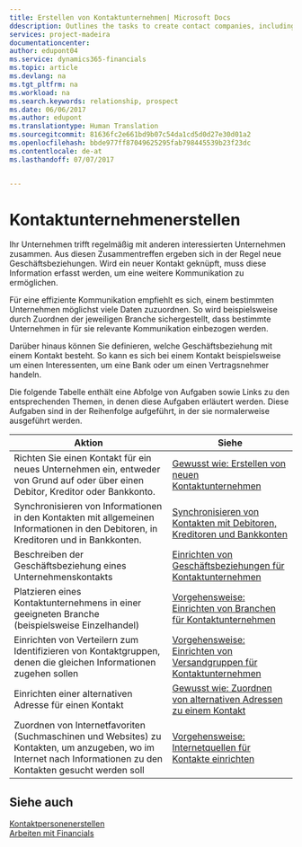```yaml
---
title: Erstellen von Kontaktunternehmen| Microsoft Docs
ddescription: Outlines the tasks to create contact companies, including assigning relevant data about prospects and defining the business relationships you have with companies.
services: project-madeira
documentationcenter: 
author: edupont04
ms.service: dynamics365-financials
ms.topic: article
ms.devlang: na
ms.tgt_pltfrm: na
ms.workload: na
ms.search.keywords: relationship, prospect
ms.date: 06/06/2017
ms.author: edupont
ms.translationtype: Human Translation
ms.sourcegitcommit: 81636fc2e661bd9b07c54da1cd5d0d27e30d01a2
ms.openlocfilehash: bbde977ff87049625295fab798445539b23f23dc
ms.contentlocale: de-at
ms.lasthandoff: 07/07/2017


---
```

# <a name="creating-contact-companies"></a>Kontaktunternehmenerstellen
Ihr Unternehmen trifft regelmäßig mit anderen interessierten Unternehmen zusammen. Aus diesen Zusammentreffen ergeben sich in der Regel neue Geschäftsbeziehungen. Wird ein neuer Kontakt geknüpft, muss diese Information erfasst werden, um eine weitere Kommunikation zu ermöglichen.

Für eine effiziente Kommunikation empfiehlt es sich, einem bestimmten Unternehmen möglichst viele Daten zuzuordnen. So wird beispielsweise durch Zuordnen der jeweiligen Branche sichergestellt, dass bestimmte Unternehmen in für sie relevante Kommunikation einbezogen werden.

Darüber hinaus können Sie definieren, welche Geschäftsbeziehung mit einem Kontakt besteht. So kann es sich bei einem Kontakt beispielsweise um einen Interessenten, um eine Bank oder um einen Vertragsnehmer handeln.

Die folgende Tabelle enthält eine Abfolge von Aufgaben sowie Links zu den entsprechenden Themen, in denen diese Aufgaben erläutert werden. Diese Aufgaben sind in der Reihenfolge aufgeführt, in der sie normalerweise ausgeführt werden.

| Aktion | Siehe |
| --- | --- |
| Richten Sie einen Kontakt für ein neues Unternehmen ein, entweder von Grund auf oder über einen Debitor, Kreditor oder Bankkonto. |[Gewusst wie: Erstellen von neuen Kontaktunternehmen](marketing-how-create-contact-companies.md) |
| Synchronisieren von Informationen in den Kontakten mit allgemeinen Informationen in den Debitoren, in Kreditoren und in Bankkonten. |[Synchronisieren von Kontakten mit Debitoren, Kreditoren und Bankkonten](marketing-synchronize-contacts-customers-vendors-bank-accounts.md) |
| Beschreiben der Geschäftsbeziehung eines Unternehmenskontakts |[Einrichten von Geschäftsbeziehungen für Kontaktunternehmen](marketing-business-relations.md) |
| Platzieren eines Kontaktunternehmens in einer geeigneten Branche (beispielsweise Einzelhandel) |[Vorgehensweise: Einrichten von Branchen für Kontaktunternehmen](marketing-industry-groups.md) |
| Einrichten von Verteilern zum Identifizieren von Kontaktgruppen, denen die gleichen Informationen zugehen sollen |[Vorgehensweise: Einrichten von Versandgruppen für Kontaktunternehmen](marketing-mailing-groups.md) |
| Einrichten einer alternativen Adresse für einen Kontakt |[Gewusst wie: Zuordnen von alternativen Adressen zu einem Kontakt](marketing-how-assign-alternate-address.md) |
| Zuordnen von Internetfavoriten (Suchmaschinen und Websites) zu Kontakten, um anzugeben, wo im Internet nach Informationen zu den Kontakten gesucht werden soll |[Vorgehensweise: Internetquellen für Kontakte einrichten](marketing-web-sources.md) |

## <a name="see-also"></a>Siehe auch
[Kontaktpersonenerstellen](marketing-create-contact-persons.md)   
[Arbeiten mit Financials](ui-work-product.md)

